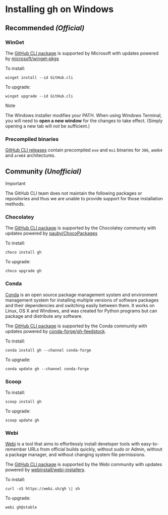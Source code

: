 # Installing gh on Windows

## Recommended _(Official)_

### WinGet

The [GitHub CLI package](https://winget.run/pkg/GitHub/cli) is supported by Microsoft with updates powered by [microsoft/winget-pkgs](https://github.com/microsoft/winget-pkgs/tree/master/manifests/g/GitHub/cli/)

To install:

```pwsh
winget install --id GitHub.cli
```

To upgrade:

```pwsh
winget upgrade --id GitHub.cli
```

> [!NOTE]
> The Windows installer modifies your PATH. When using Windows Terminal, you will need to **open a new window** for the changes to take effect. (Simply opening a new tab will _not_ be sufficient.)

### Precompiled binaries

[GitHub CLI releases](https://github.com/cli/cli/releases/latest) contain precompiled `exe` and `msi` binaries for `386`, `amd64` and `arm64` architectures.

## Community _(Unofficial)_

> [!IMPORTANT]
> The GitHub CLI team does not maintain the following packages or repositories and thus we are unable to provide support for those installation methods.

### Chocolatey

The [GitHub CLI package](https://community.chocolatey.org/packages/gh) is supported by the Chocolatey communty with updates powered by [pauby/ChocoPackages](https://github.com/pauby/ChocoPackages/tree/master/automatic/gh)

To install:

```pwsh
choco install gh
```

To upgrade:

```pwsh
choco upgrade gh
```

### Conda

[Conda](https://docs.conda.io/en/latest/) is an open source package management system and environment management system for installing multiple versions of software packages and their dependencies and switching easily between them. It works on Linux, OS X and Windows, and was created for Python programs but can package and distribute any software.

The [GitHub CLI package](https://anaconda.org/conda-forge/gh) is supported by the Conda community with updates powered by [conda-forge/gh-feedstock](https://github.com/conda-forge/gh-feedstock#installing-gh).

To install:

```shell
conda install gh --channel conda-forge
```

To upgrade:

```shell
conda update gh --channel conda-forge
```

### Scoop

To install:

```pwsh
scoop install gh
```

To upgrade:

```pwsh
scoop update gh
```

### Webi

[Webi](https://webinstall.dev/) is a tool that aims to effortlessly install developer tools with easy-to-remember URLs from official builds quickly, without sudo or Admin, without a package manager, and without changing system file permissions.

The [GitHub CLI package](https://webinstall.dev/gh/) is supported by the Webi community with updates powered by [webinstall/webi-installers](https://github.com/webinstall/webi-installers/tree/main/gh).

To install:

```shell
curl -sS https://webi.sh/gh \| sh
```

To upgrade:

```shell
webi gh@stable
```
